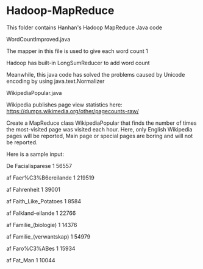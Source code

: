 # Hadoop-MapReduce
This folder contains Hanhan's Hadoop MapReduce Java code

WordCountImproved.java

The mapper in this file is used to give each word count 1

Hadoop has built-in LongSumReducer to add word count

Meanwhile, this java code has solved the problems caused by Unicode encoding by using java.text.Normalizer


WikipediaPopular.java

Wikipedia publishes page view statistics here: https://dumps.wikimedia.org/other/pagecounts-raw/

Create a MapReduce class WikipediaPopular that finds the number of times the most-visited page was visited each hour. Here, only English Wikipedia pages will be reported, Main page or special pages are boring and will not be reported.

Here is a sample input:

De Facialisparese 1 56557

af Faer%C3%B6ereilande 1 219519

af Fahrenheit 1 39001

af Faith_Like_Potatoes 1 8584

af Falkland-eilande 1 22766

af Familie_(biologie) 1 14376

af Familie_(verwantskap) 1 54979

af Faro%C3%ABes 1 15934

af Fat_Man 1 10044






